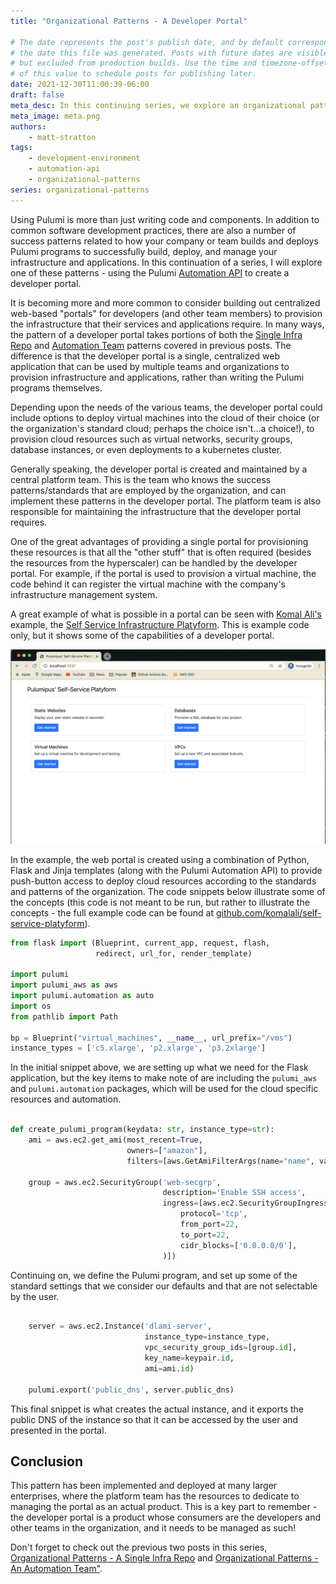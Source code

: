 ```yaml
---
title: "Organizational Patterns - A Developer Portal"

# The date represents the post's publish date, and by default corresponds with
# the date this file was generated. Posts with future dates are visible in development,
# but excluded from production builds. Use the time and timezone-offset portions of
# of this value to schedule posts for publishing later.
date: 2021-12-30T11:00:39-06:00
draft: false
meta_desc: In this continuing series, we explore an organizational pattern of using Pulumi - a developer portal.
meta_image: meta.png
authors:
    - matt-stratton
tags:
    - development-environment
    - automation-api
    - organizational-patterns
series: organizational-patterns
---
```


Using Pulumi is more than just writing code and components. In addition to common software development practices, there are also a number of success patterns related to how your company or team builds and deploys Pulumi programs to successfully build, deploy, and manage your infrastructure and applications. In this continuation of a series, I will explore one of these patterns - using the Pulumi [Automation API](https://www.pulumi.com/docs/using-pulumi/automation-api/) to create a developer portal.

<!--more-->

It is becoming more and more common to consider building out centralized web-based "portals" for developers (and other team members) to provision the infrastructure that their services and applications require. In many ways, the pattern of a developer portal takes portions of both the [Single Infra Repo](/blog/organizational-patterns-infra-repo/) and [Automation Team](/blog/organizational-patterns-automation-team/) patterns covered in previous posts. The difference is that the developer portal is a single, centralized web application that can be used by multiple teams and organizations to provision infrastructure and applications, rather than writing the Pulumi programs themselves.

Depending upon the needs of the various teams, the developer portal could include options to deploy virtual machines into the cloud of their choice (or the organization's standard cloud; perhaps the choice isn't...a choice!), to provision cloud resources such as virtual networks, security groups, database instances, or even deployments to a kubernetes cluster.

Generally speaking, the developer portal is created and maintained by a central platform team. This is the team who knows the success patterns/standards that are employed by the organization, and can implement these patterns in the developer portal. The platform team is also responsible for maintaining the infrastructure that the developer portal requires.

One of the great advantages of providing a single portal for provisioning these resources is that all the "other stuff" that is often required (besides the resources from the hyperscaler) can be handled by the developer portal. For example, if the  portal is used to provision a virtual machine, the code behind it can register the virtual machine with the company's infrastructure management system.

A great example of what is possible in a portal can be seen with [Komal Ali's](https://github.com/komalali/) example, the [Self Service Infrastructure Platyform](https://github.com/komalali/self-service-platyform). This is example code only, but it shows some of the capabilities of a developer portal.

![Screeshot of the platyform](platyform.png)

In the example, the web portal is created using a combination of Python, Flask and Jinja templates (along with the Pulumi Automation API) to provide push-button access to deploy cloud resources according to the standards and patterns of the organization. The code snippets below illustrate some of the concepts (this code is not meant to be run, but rather to illustrate the concepts - the full example code can be found at [github.com/komalali/self-service-platyform](https://github.com/komalali/self-service-platyform)).

```python
from flask import (Blueprint, current_app, request, flash,
                   redirect, url_for, render_template)

import pulumi
import pulumi_aws as aws
import pulumi.automation as auto
import os
from pathlib import Path

bp = Blueprint("virtual_machines", __name__, url_prefix="/vms")
instance_types = ['c5.xlarge', 'p2.xlarge', 'p3.2xlarge']

```

In the initial snippet above, we are setting up what we need for the Flask application, but the key items to make note of are including the `pulumi_aws` and `pulumi.automation` packages, which will be used for the cloud specific resources and automation.

```python

def create_pulumi_program(keydata: str, instance_type=str):
    ami = aws.ec2.get_ami(most_recent=True,
                          owners=["amazon"],
                          filters=[aws.GetAmiFilterArgs(name="name", values=["*amzn2-ami-minimal-hvm*"])])

    group = aws.ec2.SecurityGroup('web-secgrp',
                                  description='Enable SSH access',
                                  ingress=[aws.ec2.SecurityGroupIngressArgs(
                                      protocol='tcp',
                                      from_port=22,
                                      to_port=22,
                                      cidr_blocks=['0.0.0.0/0'],
                                  )])

```

Continuing on, we define the Pulumi program, and set up some of the standard settings that we consider our defaults and that are not selectable by the user.

```python

    server = aws.ec2.Instance('dlami-server',
                              instance_type=instance_type,
                              vpc_security_group_ids=[group.id],
                              key_name=keypair.id,
                              ami=ami.id)

    pulumi.export('public_dns', server.public_dns)

```

This final snippet is what creates the actual instance, and it exports the public DNS of the instance so that it can be accessed by the user and presented in the portal.

## Conclusion

This pattern has been implemented and deployed at many larger enterprises, where the platform team has the resources to dedicate to managing the portal as an actual product. This is a key part to remember - the developer portal is a product whose consumers are the developers and other teams in the organization, and it needs to be managed as such!

Don't forget to check out the previous two posts in this series, [Organizational Patterns - A Single Infra Repo](/blog/organizational-patterns-infra-repo/) and [Organizational Patterns - An Automation Team"](/blog/organizational-patterns-automation-team/).
